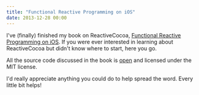 ```yaml
---
title: "Functional Reactive Programming on iOS"
date: 2013-12-28 00:00
---
```


<import><p>I've (finally) finished my book on ReactiveCocoa, <a href="https://leanpub.com/iosfrp">Functional Reactive Programming on iOS</a>. If you were ever interested in learning about ReactiveCocoa but didn't know where to start, here you go. </p>

<p>All the source code discussed in the book is <a href="https://github.com/AshFurrow/FunctionalReactivePixels">open</a> and licensed under the MIT license. </p>

<p>I'd really appreciate anything you could do to help spread the word. Every little bit helps!</p></import>

<!-- more -->

